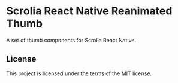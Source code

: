 # Scrolia React Native Reanimated Thumb

A set of thumb components for Scrolia React Native.

## License

This project is licensed under the terms of the MIT license.
